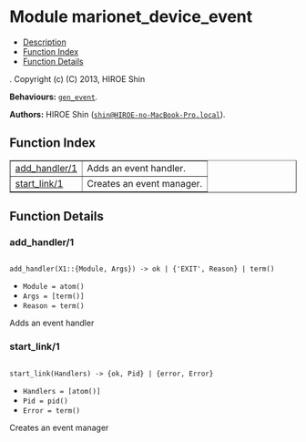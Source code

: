 

# Module marionet_device_event #
* [Description](#description)
* [Function Index](#index)
* [Function Details](#functions)


.
Copyright (c) (C) 2013, HIROE Shin

__Behaviours:__ [`gen_event`](gen_event.md).

__Authors:__ HIROE Shin ([`shin@HIROE-no-MacBook-Pro.local`](mailto:shin@HIROE-no-MacBook-Pro.local)).
<a name="index"></a>

## Function Index ##


<table width="100%" border="1" cellspacing="0" cellpadding="2" summary="function index"><tr><td valign="top"><a href="#add_handler-1">add_handler/1</a></td><td>Adds an event handler.</td></tr><tr><td valign="top"><a href="#start_link-1">start_link/1</a></td><td>Creates an event manager.</td></tr></table>


<a name="functions"></a>

## Function Details ##

<a name="add_handler-1"></a>

### add_handler/1 ###


<pre><code>
add_handler(X1::{Module, Args}) -&gt; ok | {'EXIT', Reason} | term()
</code></pre>

<ul class="definitions"><li><code>Module = atom()</code></li><li><code>Args = [term()]</code></li><li><code>Reason = term()</code></li></ul>

Adds an event handler
<a name="start_link-1"></a>

### start_link/1 ###


<pre><code>
start_link(Handlers) -&gt; {ok, Pid} | {error, Error}
</code></pre>

<ul class="definitions"><li><code>Handlers = [atom()]</code></li><li><code>Pid = pid()</code></li><li><code>Error = term()</code></li></ul>

Creates an event manager
